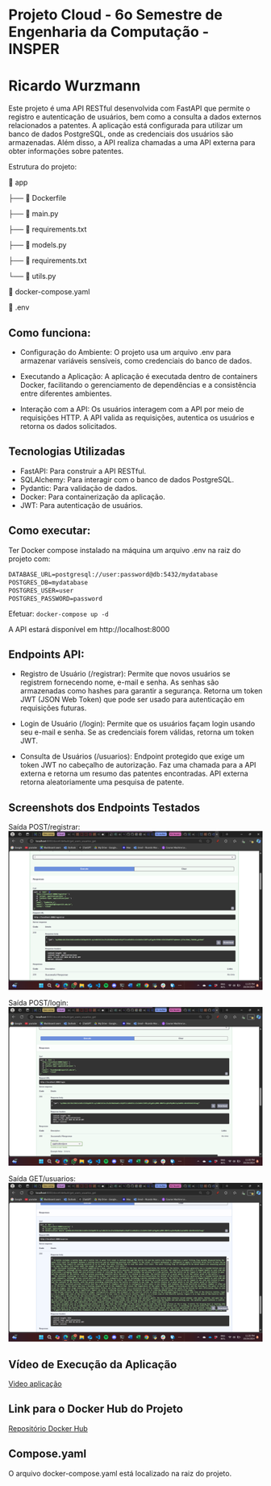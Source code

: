 # Projeto Cloud - 6o Semestre de Engenharia da Computação - INSPER
# Ricardo Wurzmann

Este projeto é uma API RESTful desenvolvida com FastAPI que permite o registro e autenticação de usuários, bem como a consulta a dados externos relacionados a patentes. A aplicação está configurada para utilizar um banco de dados PostgreSQL, onde as credenciais dos usuários são armazenadas. Além disso, a API realiza chamadas a uma API externa para obter informações sobre patentes.

Estrutura do projeto:

📁 app

├── 📄 Dockerfile

├── 📄 main.py

├── 📄 requirements.txt

├── 📄 models.py

├── 📄 requirements.txt

└── 📄 utils.py

📄 docker-compose.yaml

📄 .env


## Como funciona:
- Configuração do Ambiente: 
    O projeto usa um arquivo .env para armazenar variáveis sensíveis, como credenciais do banco de dados.

- Executando a Aplicação: 
    A aplicação é executada dentro de containers Docker, facilitando o gerenciamento de dependências e a consistência entre diferentes ambientes.

- Interação com a API: 
    Os usuários interagem com a API por meio de requisições HTTP. A API valida as requisições, autentica os usuários e retorna os dados solicitados.

## Tecnologias Utilizadas
- FastAPI: Para construir a API RESTful.
- SQLAlchemy: Para interagir com o banco de dados PostgreSQL.
- Pydantic: Para validação de dados.
- Docker: Para containerização da aplicação.
- JWT: Para autenticação de usuários.

## Como executar:
Ter Docker compose instalado na máquina
um arquivo .env na raiz do projeto com:

```
DATABASE_URL=postgresql://user:password@db:5432/mydatabase
POSTGRES_DB=mydatabase
POSTGRES_USER=user
POSTGRES_PASSWORD=password
```

Efetuar: ```docker-compose up -d```

A API estará disponível em http://localhost:8000

## Endpoints API:

- Registro de Usuário (/registrar):
    Permite que novos usuários se registrem fornecendo nome, e-mail e senha.
    As senhas são armazenadas como hashes para garantir a segurança.
    Retorna um token JWT (JSON Web Token) que pode ser usado para autenticação em requisições futuras.

- Login de Usuário (/login):
    Permite que os usuários façam login usando seu e-mail e senha.
    Se as credenciais forem válidas, retorna um token JWT.

- Consulta de Usuários (/usuarios):
    Endpoint protegido que exige um token JWT no cabeçalho de autorização.
    Faz uma chamada para a API externa e retorna um resumo das patentes encontradas.
    API externa retorna aleatoriamente uma pesquisa de patente.


## Screenshots dos Endpoints Testados
Saída POST/registrar:
![Saída POST/registrar](Fotos\foto1.png)

Saída POST/login:
![Saída POST/login](Fotos\foto2.png)

Saída GET/usuarios:
![Saída GET/usuarios](Fotos\foto3.png)

## Vídeo de Execução da Aplicação
[Video aplicação](https://youtu.be/r8JgRR5jRrw)


## Link para o Docker Hub do Projeto
[Repositório Docker Hub](https://hub.docker.com/r/ricardowurzmann/cloud-projeto)



## Compose.yaml
O arquivo docker-compose.yaml está localizado na raiz do projeto.
